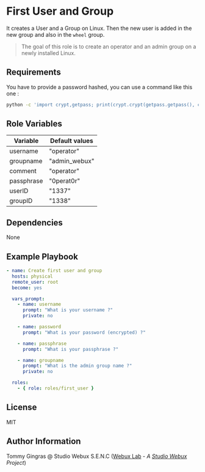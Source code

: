 # First User and Group

It creates a User and a Group on Linux.
Then the new user is added in the new group and also in the `wheel` group.

> The goal of this role is to create an operator and an admin group on a newly installed Linux.

## Requirements

You have to provide a password hashed, you can use a command like this one :

```bash
python -c 'import crypt,getpass; print(crypt.crypt(getpass.getpass(), crypt.mksalt(crypt.METHOD_SHA512)))'
```

## Role Variables

| Variable   | Default values |
| ---------- | -------------- |
| username   | "operator"     |
| groupname  | "admin_webux"  |
| comment    | "operator"     |
| passphrase | "0perat0r"     |
| userID     | "1337"         |
| groupID    | "1338"         |

## Dependencies

None

## Example Playbook

```yaml
- name: Create first user and group
  hosts: physical
  remote_user: root
  become: yes

  vars_prompt:
    - name: username
      prompt: "What is your username ?"
      private: no

    - name: password
      prompt: "What is your password (encrypted) ?"

    - name: passphrase
      prompt: "What is your passphrase ?"

    - name: groupname
      prompt: "What is the admin group name ?"
      private: no

  roles:
    - { role: roles/first_user }
```

## License

MIT

## Author Information

Tommy Gingras @ Studio Webux S.E.N.C ([Webux Lab](https://webuxlab.com) - _A [Studio Webux](https://studiowebux.com) Project_)
